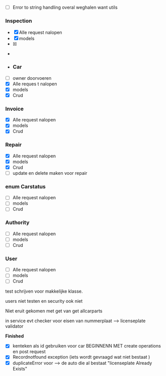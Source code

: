 



-[ ]  Error to string handling overal weghalen want utils

### Inspection 
- [x] Alle request nalopen
- [x] models
- [x] 
- 
- ### Car 
- [ ] owner doorvoeren
- [x] Alle reques t nalopen
- [x] models
- [x] Crud

### Invoice
- [x] Alle request nalopen
- [x] models
- [x] Crud

### Repair
- [x] Alle request nalopen
- [x] models
- [x] Crud
- [ ] update en delete maken voor repair

### enum Carstatus
- [ ] Alle request nalopen
- [ ] models
- [ ] Crud

### Authority
- [ ] Alle request nalopen
- [ ] models
- [ ] Crud

### User
- [ ] Alle request nalopen
- [ ] models
- [ ] Crud

test schrijven voor makkelijke klasse. 

users niet testen en security ook niet 

Niet eruit gekomen met get van get allcarparts


in service evt checker voor eisen van nummerplaat --> licenseplate validator


**Finished** 
- [x] kenteken als id gebruiken voor car
  BEGINNENN MET create operations en post request
-[x] Recordnotfound exception (iets wordt gevraagd wat niet bestaat )
-[x] duplicateError voor --> de auto die al bestaat  "licenseplate Already Exists"